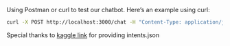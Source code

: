 Using Postman or curl to test our chatbot. Here’s an example using curl:

```sh
curl -X POST http://localhost:3000/chat -H "Content-Type: application/json" -d '{"message": "hello"}'
```

Special thanks to [kaggle link](https://www.kaggle.com/datasets/niraliivaghani/chatbot-dataset) for providing intents.json

